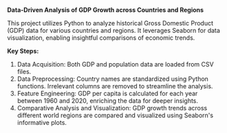 **Data-Driven Analysis of GDP Growth across Countries and Regions**

This project utilizes Python to analyze historical Gross Domestic Product (GDP) data for various countries and regions. It leverages Seaborn for data visualization, enabling insightful comparisons of economic trends.

**Key Steps:**
1. Data Acquisition: Both GDP and population data are loaded from CSV files.
2. Data Preprocessing: Country names are standardized using Python functions. Irrelevant columns are removed to streamline the analysis.
3. Feature Engineering: GDP per capita is calculated for each year between 1960 and 2020, enriching the data for deeper insights.
4. Comparative Analysis and Visualization: GDP growth trends across different world regions are compared and visualized using Seaborn's informative plots.
